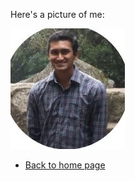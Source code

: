 ---
---

Here's a picture of me:

![My Picture](/pics/ArjunVenkat.JPG)



- [Back to home page](https://arjunvenkat510.github.io/)
